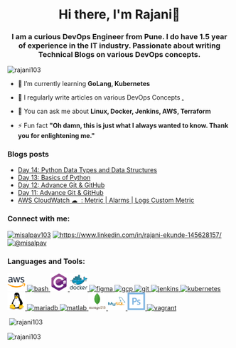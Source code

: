 <h1 align="center">Hi there, I'm Rajani🌻</h1>
<h3 align="center">I am a curious DevOps Engineer from Pune. I do have 1.5 year of experience in the IT industry. Passionate about writing Technical Blogs on various DevOps concepts.</h3>

<p align="left"> <img src="https://komarev.com/ghpvc/?username=rajani103&label=Profile%20views&color=0e75b6&style=flat" alt="rajani103" /> </p>

- 🌱 I’m currently learning **GoLang, Kubernetes**

- 📝 I regularly write articles on various DevOps Concepts [.](.)

- 💬 You can ask me about **Linux, Docker, Jenkins, AWS, Terraform**

- ⚡ Fun fact **"Oh damn, this is just what I always wanted to know. Thank you for enlightening me."**

### Blogs posts
<!-- BLOG-POST-LIST:START -->
- [Day 14: Python Data Types and Data Structures](https://medium.com/@misalPav/day-14-python-data-types-and-data-structures-1c9f8a468e68?source=rss-a8245d2e0240------2)
- [Day 13: Basics of Python](https://medium.com/@misalPav/day-13-basics-of-python-d99dad5e9e17?source=rss-a8245d2e0240------2)
- [Day 12: Advance Git &amp; GitHub](https://medium.com/@misalPav/day-12-advance-git-github-8b9c014ff910?source=rss-a8245d2e0240------2)
- [Day 11: Advance Git &amp; GitHub](https://medium.com/@misalPav/day-11-advance-git-github-c8714ff0097e?source=rss-a8245d2e0240------2)
- [AWS CloudWatch ☁  : Metric | Alarms | Logs Custom Metric](https://medium.com/@misalPav/aws-cloudwatch-metric-alarms-logs-custom-metric-9c2c524e553?source=rss-a8245d2e0240------2)
<!-- BLOG-POST-LIST:END -->

<h3 align="left">Connect with me:</h3>
<p align="left">
<a href="https://twitter.com/misalpav103" target="blank"><img align="center" src="https://raw.githubusercontent.com/rahuldkjain/github-profile-readme-generator/master/src/images/icons/Social/twitter.svg" alt="misalpav103" height="30" width="40" /></a>
<a href="https://linkedin.com/in/https://www.linkedin.com/in/rajani-ekunde-145628157/" target="blank"><img align="center" src="https://raw.githubusercontent.com/rahuldkjain/github-profile-readme-generator/master/src/images/icons/Social/linked-in-alt.svg" alt="https://www.linkedin.com/in/rajani-ekunde-145628157/" height="30" width="40" /></a>
<a href="https://medium.com/@misalpav" target="blank"><img align="center" src="https://raw.githubusercontent.com/rahuldkjain/github-profile-readme-generator/master/src/images/icons/Social/medium.svg" alt="@misalpav" height="30" width="40" /></a>
</p>

<h3 align="left">Languages and Tools:</h3>
<p align="left"> <a href="https://aws.amazon.com" target="_blank" rel="noreferrer"> <img src="https://raw.githubusercontent.com/devicons/devicon/master/icons/amazonwebservices/amazonwebservices-original-wordmark.svg" alt="aws" width="40" height="40"/> </a> <a href="https://www.gnu.org/software/bash/" target="_blank" rel="noreferrer"> <img src="https://www.vectorlogo.zone/logos/gnu_bash/gnu_bash-icon.svg" alt="bash" width="40" height="40"/> </a> <a href="https://www.w3schools.com/cs/" target="_blank" rel="noreferrer"> <img src="https://raw.githubusercontent.com/devicons/devicon/master/icons/csharp/csharp-original.svg" alt="csharp" width="40" height="40"/> </a> <a href="https://www.docker.com/" target="_blank" rel="noreferrer"> <img src="https://raw.githubusercontent.com/devicons/devicon/master/icons/docker/docker-original-wordmark.svg" alt="docker" width="40" height="40"/> </a> <a href="https://www.figma.com/" target="_blank" rel="noreferrer"> <img src="https://www.vectorlogo.zone/logos/figma/figma-icon.svg" alt="figma" width="40" height="40"/> </a> <a href="https://cloud.google.com" target="_blank" rel="noreferrer"> <img src="https://www.vectorlogo.zone/logos/google_cloud/google_cloud-icon.svg" alt="gcp" width="40" height="40"/> </a> <a href="https://git-scm.com/" target="_blank" rel="noreferrer"> <img src="https://www.vectorlogo.zone/logos/git-scm/git-scm-icon.svg" alt="git" width="40" height="40"/> </a> <a href="https://www.jenkins.io" target="_blank" rel="noreferrer"> <img src="https://www.vectorlogo.zone/logos/jenkins/jenkins-icon.svg" alt="jenkins" width="40" height="40"/> </a> <a href="https://kubernetes.io" target="_blank" rel="noreferrer"> <img src="https://www.vectorlogo.zone/logos/kubernetes/kubernetes-icon.svg" alt="kubernetes" width="40" height="40"/> </a> <a href="https://www.linux.org/" target="_blank" rel="noreferrer"> <img src="https://raw.githubusercontent.com/devicons/devicon/master/icons/linux/linux-original.svg" alt="linux" width="40" height="40"/> </a> <a href="https://mariadb.org/" target="_blank" rel="noreferrer"> <img src="https://www.vectorlogo.zone/logos/mariadb/mariadb-icon.svg" alt="mariadb" width="40" height="40"/> </a> <a href="https://www.mathworks.com/" target="_blank" rel="noreferrer"> <img src="https://upload.wikimedia.org/wikipedia/commons/2/21/Matlab_Logo.png" alt="matlab" width="40" height="40"/> </a> <a href="https://www.mongodb.com/" target="_blank" rel="noreferrer"> <img src="https://raw.githubusercontent.com/devicons/devicon/master/icons/mongodb/mongodb-original-wordmark.svg" alt="mongodb" width="40" height="40"/> </a> <a href="https://www.mysql.com/" target="_blank" rel="noreferrer"> <img src="https://raw.githubusercontent.com/devicons/devicon/master/icons/mysql/mysql-original-wordmark.svg" alt="mysql" width="40" height="40"/> </a> <a href="https://www.photoshop.com/en" target="_blank" rel="noreferrer"> <img src="https://raw.githubusercontent.com/devicons/devicon/master/icons/photoshop/photoshop-line.svg" alt="photoshop" width="40" height="40"/> </a> <a href="https://www.vagrantup.com/" target="_blank" rel="noreferrer"> <img src="https://www.vectorlogo.zone/logos/vagrantup/vagrantup-icon.svg" alt="vagrant" width="40" height="40"/> </a> </p>

<p>&nbsp;<img align="center" src="https://github-readme-stats.vercel.app/api?username=rajani103&show_icons=true&locale=en" alt="rajani103" /></p>

<p><img align="center" src="https://github-readme-streak-stats.herokuapp.com/?user=rajani103&" alt="rajani103" /></p>
